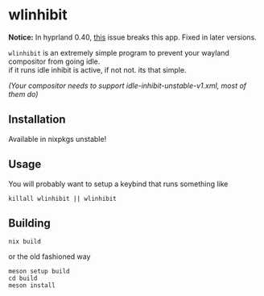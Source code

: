 # wlinhibit

**Notice:** In hyprland 0.40, [this](https://github.com/hyprwm/Hyprland/issues/5878) issue breaks this app.
Fixed in later versions.

`wlinhibit` is an extremely simple program to prevent your wayland compositor from going idle.  
if it runs idle inhibit is active, if not not. its that simple.

_(Your compositor needs to support idle-inhibit-unstable-v1.xml, most of them do)_

## Installation
Available in nixpkgs unstable!

## Usage
You will probably want to setup a keybind that runs something like
```
killall wlinhibit || wlinhibit
```

## Building
```
nix build
```

or the old fashioned way

```
meson setup build
cd build
meson install
```
